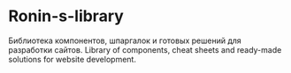 # Ronin-s-library

Библиотека компонентов, шпаргалок и готовых решений для разработки сайтов.
Library of components, cheat sheets and ready-made solutions for website development.
